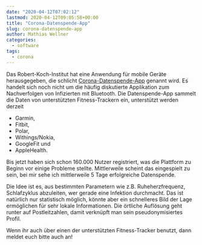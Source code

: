 ```yaml
---
date: "2020-04-12T07:02:12"
lastmod: 2020-04-12T09:05:58+00:00
title: "Corona-Datenspende-App"
slug: corona-datenspende-app
author: Mathias Wellner
categories:
  - software
tags:
  - corona  
---
```

Das Robert-Koch-Institut hat eine Anwendung für mobile Geräte herausgegeben, die schlicht [Corona-Datenspende-App](https://corona-datenspende.de/) genannt wird. Es handelt sich noch nicht um die häufig diskutierte Applikation zum Nachverfolgen von Infizierten mit Bluetooth. Die Datenspende-App sammelt die Daten von unterstützten Fitness-Trackern ein, unterstützt werden derzeit 

- Garmin,
- Fitbit,
- Polar,
- Withings/Nokia,
- GoogleFit und
- AppleHealth.

<!--more-->

Bis jetzt haben sich schon 160.000 Nutzer registriert, was die Plattform zu Beginn vor einige Probleme stellte. Mittlerweile scheint das eingespielt zu sein, bei mir sehe ich mittlerweile 5 Tage erfolgreiche Datenspende. 

Die Idee ist es, aus bestimmten Parametern wie z.B. Ruheherzfrequenz, Schlafzyklus abzuleiten, wer gerade eine Infektion durchmacht. Das ist natürlich nur statistisch möglich, könnte aber ein schnelleres Bild der Lage ermöglichen für sehr lokale Informationen. Die örtliche Auflösung geht runter auf Postleitzahlen, damit verknüpft man sein pseudonymisiertes Profil. 

Wenn ihr auch über einen der unterstützten Fitness-Tracker benutzt, dann meldet euch bitte auch an!